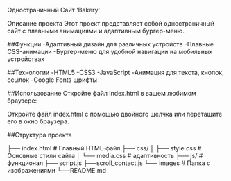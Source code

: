 Одностраничный Сайт 'Bakery'

Описание проекта
Этот проект представляет собой одностраничный сайт с плавными анимациями и адаптивным бургер-меню.

##Функции
-Адаптивный дизайн для различных устройств
-Плавные CSS-анимации
-Бургер-меню для удобной навигации на мобильных устройствах

##Технологии
-HTML5
-CSS3
-JavaScript
-Анимация для текста, кнопок, ссылок
-Google Fonts шрифты

##Использование
Откройте файл index.html в вашем любимом браузере:

Откройте файл index.html с помощью двойного щелчка или перетащите его в окно браузера.

##Структура проекта

├── index.html         # Главный HTML-файл
├── css/
│   ├── style.css     # Основные стили сайта
│   └── media.css    # адаптивность
├── js/            # функционал
    ├── script.js
    ├──scroll_contact.js
└── images # Папка с изображениями
└──README.md   
